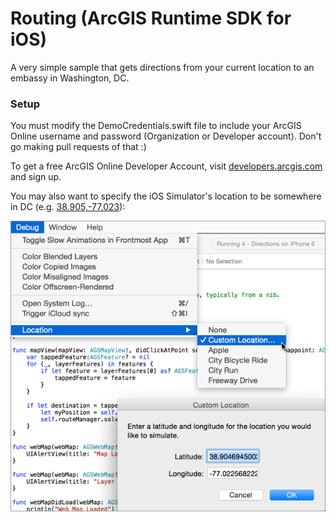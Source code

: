 # Routing (ArcGIS Runtime SDK for iOS)

A very simple sample that gets directions from your current location to an embassy in Washington, DC.

### Setup
You must modify the DemoCredentials.swift file to include your ArcGIS Online username and password (Organization or Developer account). Don't go making pull requests of that :)

To get a free ArcGIS Online Developer Account, visit [developers.arcgis.com](http://developers.arcgis.com) and sign up.

You may also want to specify the iOS Simulator's location to be somewhere in DC (e.g. [38.905,-77.023](http://www.arcgis.com/home/webmap/viewer.html?center=-77.023,38.905&level=14)):

![image](README-debug-location.png)

